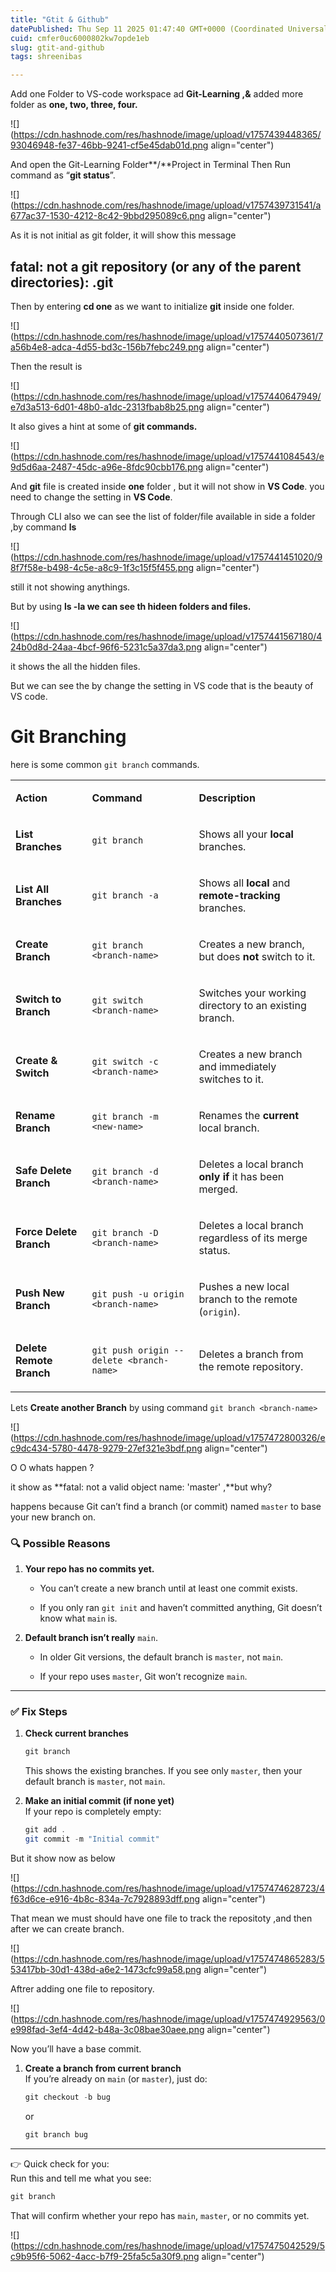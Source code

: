 ```yaml
---
title: "Gtit & Github"
datePublished: Thu Sep 11 2025 01:47:40 GMT+0000 (Coordinated Universal Time)
cuid: cmfer0uc6000802kw7opde1eb
slug: gtit-and-github
tags: shreenibas

---
```


Add one Folder to VS-code workspace ad **Git-Learning ,&** added more folder as **one, two, three, four.**

![](https://cdn.hashnode.com/res/hashnode/image/upload/v1757439448365/93046948-fe37-46bb-9241-cf5e45dab01d.png align="center")

And open the Git-Learning Folder\*\*/\*\*Project in Terminal Then Run command as “**git status**”.

![](https://cdn.hashnode.com/res/hashnode/image/upload/v1757439731541/a677ac37-1530-4212-8c42-9bbd295089c6.png align="center")

As it is not initial as git folder, it will show this message

## **fatal: not a git repository (or any of the parent directories): .git**

Then by entering **cd one** as we want to initialize **git** inside one folder.

![](https://cdn.hashnode.com/res/hashnode/image/upload/v1757440507361/7a56b4e8-adca-4d55-bd3c-156b7febc249.png align="center")

Then the result is

![](https://cdn.hashnode.com/res/hashnode/image/upload/v1757440647949/e7d3a513-6d01-48b0-a1dc-2313fbab8b25.png align="center")

It also gives a hint at some of **git commands.**

![](https://cdn.hashnode.com/res/hashnode/image/upload/v1757441084543/e9d5d6aa-2487-45dc-a96e-8fdc90cbb176.png align="center")

And **git** file is created inside **one** folder , but it will not show in **VS Code**. you need to change the setting in **VS Code**.

Through CLI also we can see the list of folder/file available in side a folder ,by command **ls**

![](https://cdn.hashnode.com/res/hashnode/image/upload/v1757441451020/98f7f58e-b498-4c5e-a8c9-1f3c15f5f455.png align="center")

still it not showing anythings.

But by using **ls -la we can see th hideen folders and files.**

![](https://cdn.hashnode.com/res/hashnode/image/upload/v1757441567180/424b0d8d-24aa-4bcf-96f6-5231c5a37da3.png align="center")

it shows the all the hidden files.

But we can see the by change the setting in VS code that is the beauty of VS code.

# Git Branching

here is some common `git branch` commands.

<table><tbody><tr><td colspan="1" rowspan="1"><p><strong>Action</strong></p></td><td colspan="1" rowspan="1"><p><strong>Command</strong></p></td><td colspan="1" rowspan="1"><p><strong>Description</strong></p></td></tr><tr><td colspan="1" rowspan="1"><p><strong>List Branches</strong></p></td><td colspan="1" rowspan="1"><p><code>git branch</code></p></td><td colspan="1" rowspan="1"><p>Shows all your <strong>local</strong> branches.</p></td></tr><tr><td colspan="1" rowspan="1"><p><strong>List All Branches</strong></p></td><td colspan="1" rowspan="1"><p><code>git branch -a</code></p></td><td colspan="1" rowspan="1"><p>Shows all <strong>local</strong> and <strong>remote-tracking</strong> branches.</p></td></tr><tr><td colspan="1" rowspan="1"><p><strong>Create Branch</strong></p></td><td colspan="1" rowspan="1"><p><code>git branch &lt;branch-name&gt;</code></p></td><td colspan="1" rowspan="1"><p>Creates a new branch, but does <strong>not</strong> switch to it.</p></td></tr><tr><td colspan="1" rowspan="1"><p><strong>Switch to Branch</strong></p></td><td colspan="1" rowspan="1"><p><code>git switch &lt;branch-name&gt;</code></p></td><td colspan="1" rowspan="1"><p>Switches your working directory to an existing branch.</p></td></tr><tr><td colspan="1" rowspan="1"><p><strong>Create &amp; Switch</strong></p></td><td colspan="1" rowspan="1"><p><code>git switch -c &lt;branch-name&gt;</code></p></td><td colspan="1" rowspan="1"><p>Creates a new branch and immediately switches to it.</p></td></tr><tr><td colspan="1" rowspan="1"><p><strong>Rename Branch</strong></p></td><td colspan="1" rowspan="1"><p><code>git branch -m &lt;new-name&gt;</code></p></td><td colspan="1" rowspan="1"><p>Renames the <strong>current</strong> local branch.</p></td></tr><tr><td colspan="1" rowspan="1"><p><strong>Safe Delete Branch</strong></p></td><td colspan="1" rowspan="1"><p><code>git branch -d &lt;branch-name&gt;</code></p></td><td colspan="1" rowspan="1"><p>Deletes a local branch <strong>only if</strong> it has been merged.</p></td></tr><tr><td colspan="1" rowspan="1"><p><strong>Force Delete Branch</strong></p></td><td colspan="1" rowspan="1"><p><code>git branch -D &lt;branch-name&gt;</code></p></td><td colspan="1" rowspan="1"><p>Deletes a local branch regardless of its merge status.</p></td></tr><tr><td colspan="1" rowspan="1"><p><strong>Push New Branch</strong></p></td><td colspan="1" rowspan="1"><p><code>git push -u origin &lt;branch-name&gt;</code></p></td><td colspan="1" rowspan="1"><p>Pushes a new local branch to the remote (<code>origin</code>).</p></td></tr><tr><td colspan="1" rowspan="1"><p><strong>Delete Remote Branch</strong></p></td><td colspan="1" rowspan="1"><p><code>git push origin --delete &lt;branch-name&gt;</code></p></td><td colspan="1" rowspan="1"><p>Deletes a branch from the remote repository.</p></td></tr></tbody></table>

Lets **Create another Branch** by using command `git branch <branch-name>`

![](https://cdn.hashnode.com/res/hashnode/image/upload/v1757472800326/ec9dc434-5780-4478-9279-27ef321e3bdf.png align="center")

O O whats happen ?

it show as **fatal: not a valid object name: 'master' ,**but why?

happens because Git can’t find a branch (or commit) named `master` to base your new branch on.

### 🔍 Possible Reasons

1. **Your repo has no commits yet.**
    
    * You can’t create a new branch until at least one commit exists.
        
    * If you only ran `git init` and haven’t committed anything, Git doesn’t know what `main` is.
        
2. **Default branch isn’t really** `main`.
    
    * In older Git versions, the default branch is `master`, not `main`.
        
    * If your repo uses `master`, Git won’t recognize `main`.
        

---

### ✅ Fix Steps

1. **Check current branches**
    
    ```java
    git branch
    ```
    
    This shows the existing branches. If you see only `master`, then your default branch is `master`, not `main`.
    
2. **Make an initial commit (if none yet)**  
    If your repo is completely empty:
    
    ```java
    git add .
    git commit -m "Initial commit"
    ```
    

But it show now as below

![](https://cdn.hashnode.com/res/hashnode/image/upload/v1757474628723/4f63d6ce-e916-4b8c-834a-7c7928893dff.png align="center")

That mean we must should have one file to track the repositoty ,and then after we can create branch.

![](https://cdn.hashnode.com/res/hashnode/image/upload/v1757474865283/553417bb-30d1-438d-a6e2-1473cfc99a58.png align="center")

Aftrer adding one file to repository.

![](https://cdn.hashnode.com/res/hashnode/image/upload/v1757474929563/0e998fad-3ef4-4d42-b48a-3c08bae30aee.png align="center")

Now you’ll have a base commit.

1. **Create a branch from current branch**  
    If you’re already on `main` (or `master`), just do:
    
    ```java
    git checkout -b bug
    ```
    
    or
    
    ```java
    git branch bug
    ```
    

---

👉 Quick check for you:  
Run this and tell me what you see:

```java
git branch
```

That will confirm whether your repo has `main`, `master`, or no commits yet.

![](https://cdn.hashnode.com/res/hashnode/image/upload/v1757475042529/5c9b95f6-5062-4acc-b7f9-25fa5c5a30f9.png align="center")